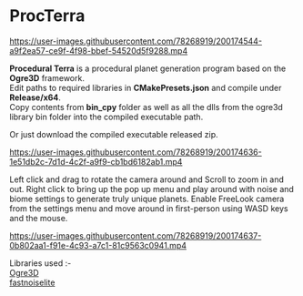# ProcTerra
https://user-images.githubusercontent.com/78268919/200174544-a9f2ea57-ce9f-4f98-bbef-54520d5f9288.mp4

**Procedural Terra** is a procedural planet generation program based on the **Ogre3D** framework. \
Edit paths to required libraries in **CMakePresets.json** and compile under **Release/x64**.\
Copy contents from **bin_cpy** folder as well as all the dlls from the ogre3d library bin folder into the compiled executable path. 

Or just download the compiled executable released zip.

https://user-images.githubusercontent.com/78268919/200174636-1e51db2c-7d1d-4c2f-a9f9-cb1bd6182ab1.mp4

Left click and drag to rotate the camera around and Scroll to zoom in and out.
Right click to bring up the pop up menu and play around with noise and biome settings to generate truly unique planets.
Enable FreeLook camera from the settings menu and move around in first-person using WASD keys and the mouse.

https://user-images.githubusercontent.com/78268919/200174637-0b802aa1-f91e-4c93-a7c1-81c9563c0941.mp4

Libraries used :-\
[Ogre3D](https://github.com/OGRECave/ogre)\
[fastnoiselite](https://github.com/Auburn/FastNoiseLite)

